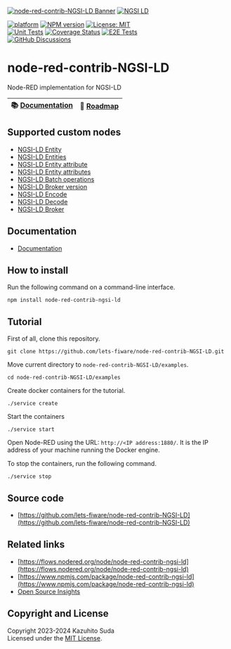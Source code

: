 [![node-red-contrib-NGSI-LD Banner](https://raw.githubusercontent.com/lets-fiware/node-red-contrib-NGSI-LD/gh-pages/images/node-red-contrib-ngsi-ld-non-free.png)](https://www.letsfiware.jp/)
[![NGSI LD](https://img.shields.io/badge/NGSI-LD-d6604d.svg)](https://www.etsi.org/deliver/etsi_gs/CIM/001_099/009/01.05.01_60/gs_CIM009v010501p.pdf)

[![platform](https://img.shields.io/badge/platform-Node--RED-red)](https://nodered.org)
[![NPM version](https://badge.fury.io/js/node-red-contrib-ngsi-ld.svg)](https://www.npmjs.com/package/node-red-contrib-ngsi-ld)
[![License: MIT](https://img.shields.io/npm/l/node-red-contrib-ngsi-ld)](https://opensource.org/licenses/MIT)
<br/>
[![Unit Tests](https://github.com/lets-fiware/node-red-contrib-NGSI-LD/actions/workflows/ci.yml/badge.svg)](https://github.com/lets-fiware/node-red-contrib-NGSI-LD/actions/workflows/ci.yml)
[![Coverage Status](https://coveralls.io/repos/github/lets-fiware/node-red-contrib-NGSI-LD/badge.svg?branch=main)](https://coveralls.io/github/lets-fiware/node-red-contrib-NGSI-LD?branch=main)
[![E2E Tests](https://github.com/lets-fiware/node-red-contrib-NGSI-LD/actions/workflows/e2e.yml/badge.svg)](https://github.com/lets-fiware/node-red-contrib-NGSI-LD/actions/workflows/e2e.yml)
<br/>
[![GitHub Discussions](https://img.shields.io/github/discussions/lets-fiware/node-red-contrib-NGSI-LD)](https://github.com/lets-fiware/node-red-contrib-NGSI-LD/discussions)

# node-red-contrib-NGSI-LD

Node-RED implementation for NGSI-LD

| :books: [Documentation](https://node-red-contrib-ngsi-ld.letsfiware.jp/) | :dart: [Roadmap](./ROADMAP.md) |
|--------------------------------------------------------------------------|--------------------------------|

## Supported custom nodes

-   [NGSI-LD Entity](docs/en/custom_nodes/entity.md)
-   [NGSI-LD Entities](docs/en/custom_nodes/entities.md)
-   [NGSI-LD Entity attribute](docs/en/custom_nodes/entity-attribute.md)
-   [NGSI-LD Entity attributes](docs/en/custom_nodes/entity-attributes.md)
-   [NGSI-LD Batch operations](docs/en/custom_nodes/batch-operations.md)
-   [NGSI-LD Broker version](docs/en/custom_nodes/version.md)
-   [NGSI-LD Encode](docs/en/custom_nodes/encode.md)
-   [NGSI-LD Decode](docs/en/custom_nodes/decode.md)
-   [NGSI-LD Broker](docs/en/custom_nodes/ngsi-ld-broker.md)

## Documentation

-   [Documentation](https://node-red-contrib-ngsi-ld.letsfiware.jp/en)

## How to install

Run the following command on a command-line interface.

```
npm install node-red-contrib-ngsi-ld
```

## Tutorial

First of all, clone this repository.

```
git clone https://github.com/lets-fiware/node-red-contrib-NGSI-LD.git
```

Move current directory to `node-red-contrib-NGSI-LD/examples`.

```
cd node-red-contrib-NGSI-LD/examples
```

Create docker containers for the tutorial.

```
./service create
```

Start the containers

```
./service start
```

Open Node-RED using the URL: `http://<IP address:1880/`.
It is the IP address of your machine running the Docker engine.

To stop the containers, run the following command.

```
./service stop
```

## Source code

-   [https://github.com/lets-fiware/node-red-contrib-NGSI-LD](https://github.com/lets-fiware/node-red-contrib-NGSI-LD)

## Related links

-   [https://flows.nodered.org/node/node-red-contrib-ngsi-ld](https://flows.nodered.org/node/node-red-contrib-ngsi-ld)
-   [https://www.npmjs.com/package/node-red-contrib-ngsi-ld](https://www.npmjs.com/package/node-red-contrib-ngsi-ld)
-   [Open Source Insights](https://deps.dev/npm/node-red-contrib-ngsi-ld)

## Copyright and License

Copyright 2023-2024 Kazuhito Suda<br>
Licensed under the [MIT License](./LICENSE).
